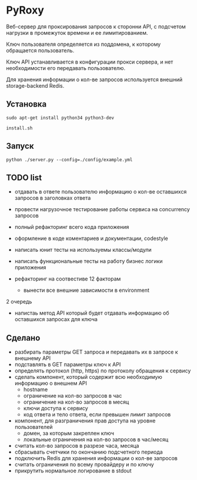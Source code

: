 # PyRoxy

Веб-сервер для проксирования запросов к сторонни API, с подсчетом нагрузки в промежуток времени и ее лимитированием.

Ключ пользователя определяется из поддомена, к которому обращается пользователь.

Ключ API устанавливается в конфигурации прокси сервера, и нет необходимости его передавать пользователю.

Для хранения информации о кол-ве запросов используется внешний storage-backend Redis. 

## Установка

    sudo apt-get install python34 python3-dev

    install.sh

## Запуск

    python ./server.py --config=./config/example.yml

## TODO list
- отдавать в ответе пользователю информацию о кол-ве оставшихся запросов в заголовках ответа
- провести нагрузочное тестирование работы сервиса на concurrency запросов
- полный рефакторинг всего кода приложения
- оформление в коде коментариев и документации, codestyle

- написать юнит тесты на используемы классы/модули
- написать функциональные тесты на работу бизнес логики приложения
- рефакторинг на соотвестиве 12 факторам
    - вынести все внешние зависимости в environment
    
2 очередь
- напистаь метод API который будет отдавать информацию об оставшихся запросах для ключа
 
## Сделано

- разбирать параметры GET запроса и передавать их в запросе к внешнему API
- подставлять в GET параметры ключ к API
- определять протокол (http, https) по протоколу обращения к сервису
- сделать компонент, который содержит всю необходимую информацию о внешнем API
    - hostname
    - ограничение на кол-во запросов в час
    - ограничение на кол-во запросов в месяц
    - ключи доступа к сервису
    - код ответа и тело ответа, если превышен лимит запросов
- компонент, для разграничения прав доступа на уровне пользователей
    - домен, за которым закреплен ключ
    - локальные ограничения на кол-во запросов в час/месяц
- считать кол-во запросов в разрезе часа, месяца
- сбрасывать счетчики по окончанию подсчетного периода
- подключить Redis для хранения информации о кол-ве запросов
- считать ограничения по всему провайдеру и по ключу
- прикрутить нормальное логирование в stdout
